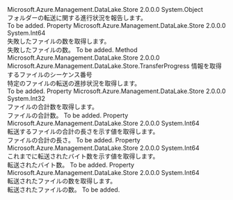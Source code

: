 <Type Name="TransferFolderProgress" FullName="Microsoft.Azure.Management.DataLake.Store.TransferFolderProgress">
  <TypeSignature Language="C#" Value="public class TransferFolderProgress" />
  <TypeSignature Language="ILAsm" Value=".class public auto ansi beforefieldinit TransferFolderProgress extends System.Object" />
  <TypeSignature Language="DocId" Value="T:Microsoft.Azure.Management.DataLake.Store.TransferFolderProgress" />
  <TypeSignature Language="VB.NET" Value="Public Class TransferFolderProgress" />
  <TypeSignature Language="F#" Value="type TransferFolderProgress = class" />
  <AssemblyInfo>
    <AssemblyName>Microsoft.Azure.Management.DataLake.Store</AssemblyName>
    <AssemblyVersion>2.0.0.0</AssemblyVersion>
  </AssemblyInfo>
  <Base>
    <BaseTypeName>System.Object</BaseTypeName>
  </Base>
  <Interfaces />
  <Docs>
    <summary>
            フォルダーの転送に関する進行状況を報告します。
            </summary>
    <remarks>To be added.</remarks>
  </Docs>
  <Members>
    <Member MemberName="FailedFileCount">
      <MemberSignature Language="C#" Value="public long FailedFileCount { get; }" />
      <MemberSignature Language="ILAsm" Value=".property instance int64 FailedFileCount" />
      <MemberSignature Language="DocId" Value="P:Microsoft.Azure.Management.DataLake.Store.TransferFolderProgress.FailedFileCount" />
      <MemberSignature Language="VB.NET" Value="Public ReadOnly Property FailedFileCount As Long" />
      <MemberSignature Language="F#" Value="member this.FailedFileCount : int64" Usage="Microsoft.Azure.Management.DataLake.Store.TransferFolderProgress.FailedFileCount" />
      <MemberType>Property</MemberType>
      <AssemblyInfo>
        <AssemblyName>Microsoft.Azure.Management.DataLake.Store</AssemblyName>
        <AssemblyVersion>2.0.0.0</AssemblyVersion>
      </AssemblyInfo>
      <ReturnValue>
        <ReturnType>System.Int64</ReturnType>
      </ReturnValue>
      <Docs>
        <summary>
            失敗したファイルの数を取得します。
            </summary>
        <value>
            失敗したファイルの数。
            </value>
        <remarks>To be added.</remarks>
      </Docs>
    </Member>
    <Member MemberName="GetSegmentProgress">
      <MemberSignature Language="C#" Value="public Microsoft.Azure.Management.DataLake.Store.TransferProgress GetSegmentProgress (int segmentNumber);" />
      <MemberSignature Language="ILAsm" Value=".method public hidebysig instance class Microsoft.Azure.Management.DataLake.Store.TransferProgress GetSegmentProgress(int32 segmentNumber) cil managed" />
      <MemberSignature Language="DocId" Value="M:Microsoft.Azure.Management.DataLake.Store.TransferFolderProgress.GetSegmentProgress(System.Int32)" />
      <MemberSignature Language="VB.NET" Value="Public Function GetSegmentProgress (segmentNumber As Integer) As TransferProgress" />
      <MemberSignature Language="F#" Value="member this.GetSegmentProgress : int -&gt; Microsoft.Azure.Management.DataLake.Store.TransferProgress" Usage="transferFolderProgress.GetSegmentProgress segmentNumber" />
      <MemberType>Method</MemberType>
      <AssemblyInfo>
        <AssemblyName>Microsoft.Azure.Management.DataLake.Store</AssemblyName>
        <AssemblyVersion>2.0.0.0</AssemblyVersion>
      </AssemblyInfo>
      <ReturnValue>
        <ReturnType>Microsoft.Azure.Management.DataLake.Store.TransferProgress</ReturnType>
      </ReturnValue>
      <Parameters>
        <Parameter Name="segmentNumber" Type="System.Int32" />
      </Parameters>
      <Docs>
        <param name="segmentNumber">情報を取得するファイルのシーケンス番号</param>
        <summary>
            特定のファイルの転送の進捗状況を取得します。
            </summary>
        <returns />
        <remarks>To be added.</remarks>
      </Docs>
    </Member>
    <Member MemberName="TotalFileCount">
      <MemberSignature Language="C#" Value="public int TotalFileCount { get; }" />
      <MemberSignature Language="ILAsm" Value=".property instance int32 TotalFileCount" />
      <MemberSignature Language="DocId" Value="P:Microsoft.Azure.Management.DataLake.Store.TransferFolderProgress.TotalFileCount" />
      <MemberSignature Language="VB.NET" Value="Public ReadOnly Property TotalFileCount As Integer" />
      <MemberSignature Language="F#" Value="member this.TotalFileCount : int" Usage="Microsoft.Azure.Management.DataLake.Store.TransferFolderProgress.TotalFileCount" />
      <MemberType>Property</MemberType>
      <AssemblyInfo>
        <AssemblyName>Microsoft.Azure.Management.DataLake.Store</AssemblyName>
        <AssemblyVersion>2.0.0.0</AssemblyVersion>
      </AssemblyInfo>
      <ReturnValue>
        <ReturnType>System.Int32</ReturnType>
      </ReturnValue>
      <Docs>
        <summary>
            ファイルの合計数を取得します。
            </summary>
        <value>
            ファイルの合計数。
            </value>
        <remarks>To be added.</remarks>
      </Docs>
    </Member>
    <Member MemberName="TotalFileLength">
      <MemberSignature Language="C#" Value="public long TotalFileLength { get; }" />
      <MemberSignature Language="ILAsm" Value=".property instance int64 TotalFileLength" />
      <MemberSignature Language="DocId" Value="P:Microsoft.Azure.Management.DataLake.Store.TransferFolderProgress.TotalFileLength" />
      <MemberSignature Language="VB.NET" Value="Public ReadOnly Property TotalFileLength As Long" />
      <MemberSignature Language="F#" Value="member this.TotalFileLength : int64" Usage="Microsoft.Azure.Management.DataLake.Store.TransferFolderProgress.TotalFileLength" />
      <MemberType>Property</MemberType>
      <AssemblyInfo>
        <AssemblyName>Microsoft.Azure.Management.DataLake.Store</AssemblyName>
        <AssemblyVersion>2.0.0.0</AssemblyVersion>
      </AssemblyInfo>
      <ReturnValue>
        <ReturnType>System.Int64</ReturnType>
      </ReturnValue>
      <Docs>
        <summary>
            転送するファイルの合計の長さを示す値を取得します。
            </summary>
        <value>
            ファイルの合計の長さ。
            </value>
        <remarks>To be added.</remarks>
      </Docs>
    </Member>
    <Member MemberName="TransferredByteCount">
      <MemberSignature Language="C#" Value="public long TransferredByteCount { get; }" />
      <MemberSignature Language="ILAsm" Value=".property instance int64 TransferredByteCount" />
      <MemberSignature Language="DocId" Value="P:Microsoft.Azure.Management.DataLake.Store.TransferFolderProgress.TransferredByteCount" />
      <MemberSignature Language="VB.NET" Value="Public ReadOnly Property TransferredByteCount As Long" />
      <MemberSignature Language="F#" Value="member this.TransferredByteCount : int64" Usage="Microsoft.Azure.Management.DataLake.Store.TransferFolderProgress.TransferredByteCount" />
      <MemberType>Property</MemberType>
      <AssemblyInfo>
        <AssemblyName>Microsoft.Azure.Management.DataLake.Store</AssemblyName>
        <AssemblyVersion>2.0.0.0</AssemblyVersion>
      </AssemblyInfo>
      <ReturnValue>
        <ReturnType>System.Int64</ReturnType>
      </ReturnValue>
      <Docs>
        <summary>
            これまでに転送されたバイト数を示す値を取得します。
            </summary>
        <value>
            転送されたバイト数。
            </value>
        <remarks>To be added.</remarks>
      </Docs>
    </Member>
    <Member MemberName="TransferredFileCount">
      <MemberSignature Language="C#" Value="public long TransferredFileCount { get; }" />
      <MemberSignature Language="ILAsm" Value=".property instance int64 TransferredFileCount" />
      <MemberSignature Language="DocId" Value="P:Microsoft.Azure.Management.DataLake.Store.TransferFolderProgress.TransferredFileCount" />
      <MemberSignature Language="VB.NET" Value="Public ReadOnly Property TransferredFileCount As Long" />
      <MemberSignature Language="F#" Value="member this.TransferredFileCount : int64" Usage="Microsoft.Azure.Management.DataLake.Store.TransferFolderProgress.TransferredFileCount" />
      <MemberType>Property</MemberType>
      <AssemblyInfo>
        <AssemblyName>Microsoft.Azure.Management.DataLake.Store</AssemblyName>
        <AssemblyVersion>2.0.0.0</AssemblyVersion>
      </AssemblyInfo>
      <ReturnValue>
        <ReturnType>System.Int64</ReturnType>
      </ReturnValue>
      <Docs>
        <summary>
            転送されたファイルの数を取得します。
            </summary>
        <value>
            転送されたファイルの数。
            </value>
        <remarks>To be added.</remarks>
      </Docs>
    </Member>
  </Members>
</Type>
